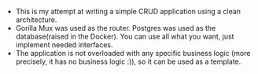 - This is my attempt at writing a simple CRUD application using a clean architecture.
- Gorilla Mux was used as the router. Postgres was used as the database(raised in the Docker). You can use all what you want, just implement needed interfaces.
- The application is not overloaded with any specific business logic (more precisely, it has no business logic :)), so it can be used as a template.
